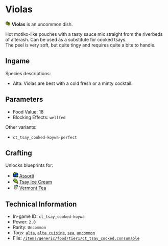 # Violas

<img src="https://raw.githubusercontent.com/Ceterai/Enternia/main/items/generic/food/tier1/ct_tsay_cooked.png" alt="Violas icon" loading="lazy" height=16px width="auto" /> **Violas** is an uncommon dish.

Hot motiko-like pouches with a tasty sauce mix straight from the riverbeds of alterash. Can be used as a substitute for cooked tsays.  
The peel is very soft, but quite tingy and requires quite a bite to handle.

## Ingame

Species descriptions:

- Alta: Violas are best with a cold fresh or a minty cocktail.

## Parameters

- Food Value: 18
- Blocking Effects: `wellfed`

Other variants:

- `ct_tsay_cooked-koywa-perfect`

## Crafting

Unlocks blueprints for:

- <img src="https://raw.githubusercontent.com/Ceterai/Enternia/main/items/generic/food/tier2/ct_assorti.png" alt="Assorti icon" loading="lazy" height=16px width="auto" /> [Assorti](https://ceterai.github.io/MyEnternia/Wiki/Assorti)
- <img src="https://raw.githubusercontent.com/Ceterai/Enternia/main/items/generic/food/tier2/ct_tsay_icecream.png" alt="Tsay Ice Cream icon" loading="lazy" height=16px width="auto" /> [Tsay Ice Cream](https://ceterai.github.io/MyEnternia/Wiki/TsayIceCream)
- <img src="https://raw.githubusercontent.com/Ceterai/Enternia/main/items/generic/food/tier2/ct_vermont_tea.png" alt="Vermont Tea icon" loading="lazy" height=16px width="auto" /> [Vermont Tea](https://ceterai.github.io/MyEnternia/Wiki/VermontTea)

## Technical Information

- In-game ID: `ct_tsay_cooked-koywa`
- Power: `2.0`
- Rarity: `Uncommon`
- Tags: [`alta`](https://ceterai.github.io/MyEnternia/Wiki/Tags/Alta), [`alta_cuisine`](https://ceterai.github.io/MyEnternia/Wiki/Tags/AltaCuisine), [`sea`](https://ceterai.github.io/MyEnternia/Wiki/Tags/Sea), [`uncommon`](https://ceterai.github.io/MyEnternia/Wiki/Tags/Uncommon)
- File: [`/items/generic/food/tier1/ct_tsay_cooked.consumable`](https://github.com/Ceterai/Enternia/blob/main/items/generic/food/tier1/ct_tsay_cooked.consumable)
